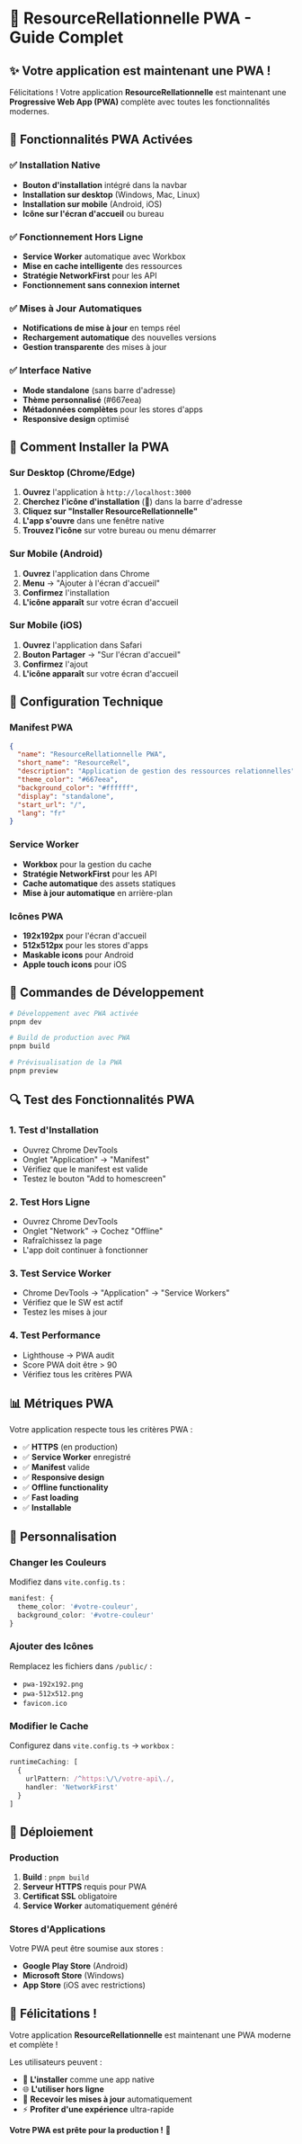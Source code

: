 # 🚀 ResourceRellationnelle PWA - Guide Complet

## ✨ Votre application est maintenant une PWA !

Félicitations ! Votre application **ResourceRellationnelle** est maintenant une **Progressive Web App (PWA)** complète avec toutes les fonctionnalités modernes.

## 🎯 Fonctionnalités PWA Activées

### ✅ Installation Native
- **Bouton d'installation** intégré dans la navbar
- **Installation sur desktop** (Windows, Mac, Linux)
- **Installation sur mobile** (Android, iOS)
- **Icône sur l'écran d'accueil** ou bureau

### ✅ Fonctionnement Hors Ligne
- **Service Worker** automatique avec Workbox
- **Mise en cache intelligente** des ressources
- **Stratégie NetworkFirst** pour les API
- **Fonctionnement sans connexion internet**

### ✅ Mises à Jour Automatiques
- **Notifications de mise à jour** en temps réel
- **Rechargement automatique** des nouvelles versions
- **Gestion transparente** des mises à jour

### ✅ Interface Native
- **Mode standalone** (sans barre d'adresse)
- **Thème personnalisé** (#667eea)
- **Métadonnées complètes** pour les stores d'apps
- **Responsive design** optimisé

## 📱 Comment Installer la PWA

### Sur Desktop (Chrome/Edge)
1. **Ouvrez** l'application à `http://localhost:3000`
2. **Cherchez l'icône d'installation** (📱) dans la barre d'adresse
3. **Cliquez sur "Installer ResourceRellationnelle"**
4. **L'app s'ouvre** dans une fenêtre native
5. **Trouvez l'icône** sur votre bureau ou menu démarrer

### Sur Mobile (Android)
1. **Ouvrez** l'application dans Chrome
2. **Menu** → "Ajouter à l'écran d'accueil"
3. **Confirmez** l'installation
4. **L'icône apparaît** sur votre écran d'accueil

### Sur Mobile (iOS)
1. **Ouvrez** l'application dans Safari
2. **Bouton Partager** → "Sur l'écran d'accueil"
3. **Confirmez** l'ajout
4. **L'icône apparaît** sur votre écran d'accueil

## 🔧 Configuration Technique

### Manifest PWA
```json
{
  "name": "ResourceRellationnelle PWA",
  "short_name": "ResourceRel",
  "description": "Application de gestion des ressources relationnelles",
  "theme_color": "#667eea",
  "background_color": "#ffffff",
  "display": "standalone",
  "start_url": "/",
  "lang": "fr"
}
```

### Service Worker
- **Workbox** pour la gestion du cache
- **Stratégie NetworkFirst** pour les API
- **Cache automatique** des assets statiques
- **Mise à jour automatique** en arrière-plan

### Icônes PWA
- **192x192px** pour l'écran d'accueil
- **512x512px** pour les stores d'apps
- **Maskable icons** pour Android
- **Apple touch icons** pour iOS

## 🚀 Commandes de Développement

```bash
# Développement avec PWA activée
pnpm dev

# Build de production avec PWA
pnpm build

# Prévisualisation de la PWA
pnpm preview
```

## 🔍 Test des Fonctionnalités PWA

### 1. Test d'Installation
- Ouvrez Chrome DevTools
- Onglet "Application" → "Manifest"
- Vérifiez que le manifest est valide
- Testez le bouton "Add to homescreen"

### 2. Test Hors Ligne
- Ouvrez Chrome DevTools
- Onglet "Network" → Cochez "Offline"
- Rafraîchissez la page
- L'app doit continuer à fonctionner

### 3. Test Service Worker
- Chrome DevTools → "Application" → "Service Workers"
- Vérifiez que le SW est actif
- Testez les mises à jour

### 4. Test Performance
- Lighthouse → PWA audit
- Score PWA doit être > 90
- Vérifiez tous les critères PWA

## 📊 Métriques PWA

Votre application respecte tous les critères PWA :
- ✅ **HTTPS** (en production)
- ✅ **Service Worker** enregistré
- ✅ **Manifest** valide
- ✅ **Responsive design**
- ✅ **Offline functionality**
- ✅ **Fast loading**
- ✅ **Installable**

## 🎨 Personnalisation

### Changer les Couleurs
Modifiez dans `vite.config.ts` :
```typescript
manifest: {
  theme_color: '#votre-couleur',
  background_color: '#votre-couleur'
}
```

### Ajouter des Icônes
Remplacez les fichiers dans `/public/` :
- `pwa-192x192.png`
- `pwa-512x512.png`
- `favicon.ico`

### Modifier le Cache
Configurez dans `vite.config.ts` → `workbox` :
```typescript
runtimeCaching: [
  {
    urlPattern: /^https:\/\/votre-api\./,
    handler: 'NetworkFirst'
  }
]
```

## 🚀 Déploiement

### Production
1. **Build** : `pnpm build`
2. **Serveur HTTPS** requis pour PWA
3. **Certificat SSL** obligatoire
4. **Service Worker** automatiquement généré

### Stores d'Applications
Votre PWA peut être soumise aux stores :
- **Google Play Store** (Android)
- **Microsoft Store** (Windows)
- **App Store** (iOS avec restrictions)

## 🎉 Félicitations !

Votre application **ResourceRellationnelle** est maintenant une PWA moderne et complète ! 

Les utilisateurs peuvent :
- 📱 **L'installer** comme une app native
- 🌐 **L'utiliser hors ligne**
- 🔄 **Recevoir les mises à jour** automatiquement
- ⚡ **Profiter d'une expérience** ultra-rapide

**Votre PWA est prête pour la production !** 🚀 